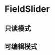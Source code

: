 # FieldSlider

## 只读模式


<demo src="./demo/demo7.vue"></demo>


## 可编辑模式

<demo src="./demo/demo8.vue"></demo>
